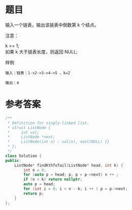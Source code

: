 # 题目
输入一个链表，输出该链表中倒数第 k 个结点。

注意：

k >= 1;<br>
如果 k 大于链表长度，则返回 NULL;

样例
```
输入：链表：1->2->3->4->5 ，k=2

输出：4
```
# 参考答案
```c++
/**
 * Definition for singly-linked list.
 * struct ListNode {
 *     int val;
 *     ListNode *next;
 *     ListNode(int x) : val(x), next(NULL) {}
 * };
 */
class Solution {
public:
    ListNode* findKthToTail(ListNode* head, int k) {
        int n = 0;
        for (auto p = head; p; p = p->next) n ++ ;
        if (n < k) return nullptr;
        auto p = head;
        for (int i = 0; i < n - k; i ++ ) p = p->next;
        return p;
    }
};
